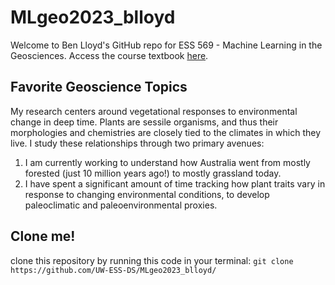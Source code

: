 # MLgeo2023_blloyd
Welcome to Ben Lloyd's GitHub repo for ESS 569 - Machine Learning in the Geosciences.
Access the course textbook [here](https://geo-smart.github.io/mlgeo-book/about_this_book/about_this_book.html).

## Favorite Geoscience Topics
My research centers around vegetational responses to environmental change in deep time. Plants are sessile organisms, and thus their morphologies and chemistries are closely tied to the climates in which they live. I study these relationships through two primary avenues:
1. I am currently working to understand how Australia went from mostly forested (just 10 million years ago!) to mostly grassland today.
2. I have spent a significant amount of time tracking how plant traits vary in response to changing environmental conditions, to develop paleoclimatic and paleoenvironmental proxies.

## Clone me!
clone this repository by running this code in your terminal: `git clone https://github.com/UW-ESS-DS/MLgeo2023_blloyd/`
